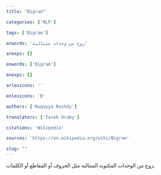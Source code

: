 ```yaml
---
title: "Bigram"

categories: ['NLP']

tags: ['Bigram']

arwords: 'زوج من وحدات متتالية'

arexps: []

enwords: ['Bigram']

enexps: []

arlexicons: ''

enlexicons: 'B'

authors: ['Ruqayya Roshdy']

translators: ['Tarek Oraby']

citations: 'Wikipedia'

sources: 'https://en.wikipedia.org/wiki/Bigram'

slug: ""
---
```


زوج من الوحدات المكتوبة المتتالية مثل الحروف أو المقاطع أو الكلمات.